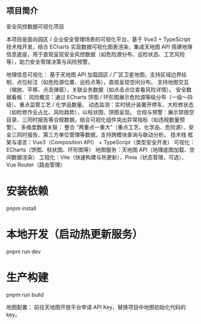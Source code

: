 ## 项目简介
安全风控数据可视化项目

本项目是面向园区 / 企业安全管理场景的可视化平台，基于 Vue3 + TypeScript 技术栈开发，结合 ECharts 实现数据可视化图表渲染，集成天地图 API 搭建地理信息底座，用于直观呈现安全风控数据（如危险源分布、巡检状态、工艺风险等），助力安全管理决策与风险预警。

地理信息可视化：
基于天地图 API 加载园区 / 厂区卫星地图，支持区域边界绘制、点位标注（如危险源位置、巡检点等），直观呈现空间分布。
支持地图交互（缩放、平移、点击弹窗），关联业务数据（如点击点位查看风险详情）。
安全数据看板：
风险概览：通过 ECharts 饼图 / 环形图展示危险源等级分布（一级～四级）、重点监管工艺 / 化学品数量。
动态监测：实时统计装置开停车、大检修状态（如检修作业占比、风险趋势），以柱状图、饼图呈现。
合规与预警：展示禁限空目录、三同时报告等合规数据，结合可视化组件突出异常指标（如违规数量预警）。
多维度数据关联：
整合 “两重点一重大”（重点工艺、化学品、危险源）、安全三同时报告、第三方单位管理等数据，支持跨模块查询与联动分析。
技术栈
框架与语言：Vue3（Composition API） + TypeScript（类型安全开发）
可视化：ECharts（饼图、柱状图、环形图等）
地图服务：天地图 API（地理底图加载、空间数据渲染）
工程化：Vite（快速构建与热更新）、Pinia（状态管理，可选）、Vue Router（路由管理）

# 安装依赖
pnpm install 

# 本地开发（启动热更新服务）
pnpm run dev 

# 生产构建
pnpm run build 

地图配置：
前往天地图开放平台申请 API Key，替换项目中地图初始化代码的 key。